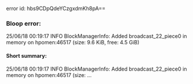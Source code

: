 error id: hbs9CDpQdeYCzgxdmKh8pA==
### Bloop error:

25/06/18 00:19:17 INFO BlockManagerInfo: Added broadcast_22_piece0 in memory on hpomen:46517 (size: 9.6 KiB, free: 4.5 GiB)
#### Short summary: 

25/06/18 00:19:17 INFO BlockManagerInfo: Added broadcast_22_piece0 in memory on hpomen:46517 (size: ...